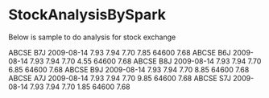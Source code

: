 # StockAnalysisBySpark

Below is sample to do analysis for stock exchange

ABCSE	B7J	2009-08-14	7.93	7.94	7.70	7.85	64600	7.68
ABCSE	B6J	2009-08-14	7.93	7.94	7.70	4.55	64600	7.68
ABCSE	B8J	2009-08-14	7.93	7.94	7.70	6.85	64600	7.68
ABCSE	B9J	2009-08-14	7.93	7.94	7.70	8.85	64600	7.68
ABCSE	A7J	2009-08-14	7.93	7.94	7.70	9.85	64600	7.68
ABCSE	S7J	2009-08-14	7.93	7.94	7.70	1.85	64600	7.68
